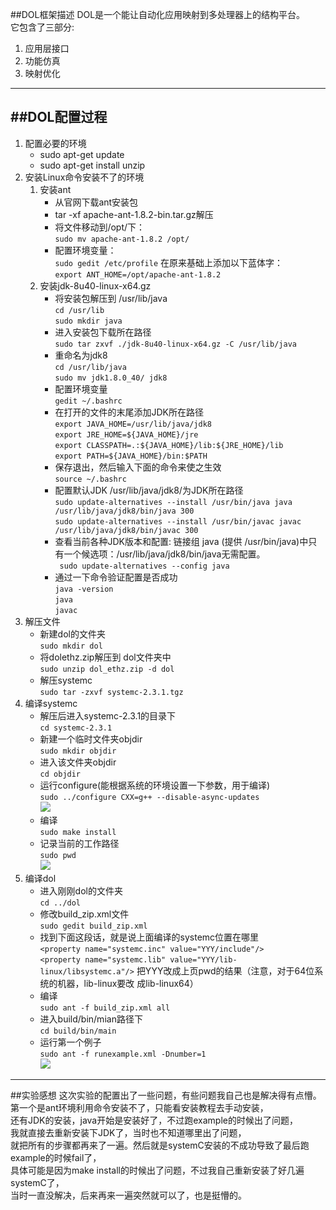 ﻿
##DOL框架描述
DOL是一个能让自动化应用映射到多处理器上的结构平台。  
它包含了三部分:  
1. 应用层接口  
2. 功能仿真  
3. 映射优化

---

##DOL配置过程
---
1. 配置必要的环境
    * sudo apt-get update
    * sudo apt-get install  unzip
2. 安装Linux命令安装不了的环境
    1. 安装ant
        * 从官网下载ant安装包
        * tar -xf apache-ant-1.8.2-bin.tar.gz解压
        * 将文件移动到/opt/下：  
         `sudo mv apache-ant-1.8.2 /opt/`
        * 配置环境变量：  
         `sudo gedit /etc/profile`
          在原来基础上添加以下蓝体字：  
         `export ANT_HOME=/opt/apache-ant-1.8.2`
    2. 安装jdk-8u40-linux-x64.gz
        * 将安装包解压到 /usr/lib/java  
         `cd /usr/lib`  
`sudo mkdir java`
        * 进入安装包下载所在路径  
         `sudo tar zxvf ./jdk-8u40-linux-x64.gz -C /usr/lib/java`
        * 重命名为jdk8  
         `cd /usr/lib/java`  
         `sudo mv jdk1.8.0_40/ jdk8`
        * 配置环境变量  
         `gedit ~/.bashrc`
        * 在打开的文件的末尾添加JDK所在路径  
         `export JAVA_HOME=/usr/lib/java/jdk8`  
         `export JRE_HOME=${JAVA_HOME}/jre`  
         `export CLASSPATH=.:${JAVA_HOME}/lib:${JRE_HOME}/lib`  
         `export PATH=${JAVA_HOME}/bin:$PATH`
        * 保存退出，然后输入下面的命令来使之生效  
         `source ~/.bashrc`
        * 配置默认JDK /usr/lib/java/jdk8/为JDK所在路径  
         `sudo update-alternatives --install /usr/bin/java java /usr/lib/java/jdk8/bin/java 300`  
         `sudo update-alternatives --install /usr/bin/javac javac /usr/lib/java/jdk8/bin/javac 300`
        * 查看当前各种JDK版本和配置: 链接组 java (提供 /usr/bin/java)中只有一个候选项：/usr/lib/java/jdk8/bin/java无需配置。  
         ` sudo update-alternatives --config java`
        * 通过一下命令验证配置是否成功  
         `java -version`  
         `java`  
         `javac`
3. 解压文件
    * 新建dol的文件夹  
     `sudo mkdir dol`
    * 将dolethz.zip解压到 dol文件夹中  
     `sudo unzip dol_ethz.zip -d dol`
    * 解压systemc  
     `sudo tar -zxvf systemc-2.3.1.tgz`
4. 编译systemc
    * 解压后进入systemc-2.3.1的目录下  
     `cd systemc-2.3.1`
    * 新建一个临时文件夹objdir  
     `sudo mkdir objdir`
    * 进入该文件夹objdir  
     `cd objdir`
    * 运行configure(能根据系统的环境设置一下参数，用于编译)  
     `sudo ../configure CXX=g++ --disable-async-updates`  
     ![](http://thumbnail0.baidupcs.com/thumbnail/058967018f57c820e94c9725cee7d4d4?fid=4036257400-250528-353692960939228&time=1474948800&rt=sh&sign=FDTAER-DCb740ccc5511e5e8fedcff06b081203-PnWGUpi85Xaixiuf9MSnF4PJO%2BI%3D&expires=8h&chkv=0&chkbd=0&chkpc=&dp-logid=6274570426391527105&dp-callid=0&size=c710_u400&quality=100)
    * 编译  
     `sudo make install`
    * 记录当前的工作路径  
     `sudo pwd`  
    ![](http://thumbnail0.baidupcs.com/thumbnail/e62b0bf7dd0feff5ed6fa83e0092e165?fid=4036257400-250528-41554521776826&time=1474948800&rt=sh&sign=FDTAER-DCb740ccc5511e5e8fedcff06b081203-%2Bk%2F%2Bc6Bc7c6%2Beh16ldB%2BrBavMe4%3D&expires=8h&chkv=0&chkbd=0&chkpc=&dp-logid=6274586190527705542&dp-callid=0&size=c710_u400&quality=100)
 5. 编译dol
    * 进入刚刚dol的文件夹  
     `cd ../dol`
    * 修改build_zip.xml文件  
     `sudo gedit build_zip.xml`
    * 找到下面这段话，就是说上面编译的systemc位置在哪里  
     `<property name="systemc.inc" value="YYY/include"/>`  
     `<property name="systemc.lib" value="YYY/lib-linux/libsystemc.a"/>`
    把YYY改成上页pwd的结果（注意，对于64位系统的机器，lib-linux要改 成lib-linux64）
    * 编译  
     `sudo ant -f build_zip.xml all`
    * 进入build/bin/mian路径下  
     `cd build/bin/main`
    * 运行第一个例子  
     `sudo ant -f runexample.xml -Dnumber=1`  
    ![](http://thumbnail0.baidupcs.com/thumbnail/bf867feee646440209d4de55e82c3bf7?fid=4036257400-250528-649325846534931&time=1474948800&rt=sh&sign=FDTAER-DCb740ccc5511e5e8fedcff06b081203-cS226Iqg3aOqRNybnxn4h%2BAOiIs%3D&expires=8h&chkv=0&chkbd=0&chkpc=&dp-logid=6274603045582064106&dp-callid=0&size=c710_u400&quality=100)

---
##实验感想
    这次实验的配置出了一些问题，有些问题我自己也是解决得有点懵。  
    第一个是ant环境利用命令安装不了，只能看安装教程去手动安装，  
    还有JDK的安装，java开始是安装好了，不过跑example的时候出了问题，  
    我就直接去重新安装下JDK了，当时也不知道哪里出了问题，  
    就把所有的步骤都再来了一遍。然后就是systemC安装的不成功导致了最后跑example的时候fail了，  
    具体可能是因为make install的时候出了问题，不过我自己重新安装了好几遍systemC了，  
    当时一直没解决，后来再来一遍突然就可以了，也是挺懵的。

    